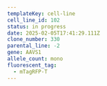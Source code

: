 ```yaml
---
templateKey: cell-line
cell_line_id: 102
status: in progress
date: 2025-02-05T17:41:29.111Z
clone_number: 330
parental_line: -2
gene: AAVS1
allele_count: mono
fluorescent_tag:
  - mTagRFP-T
---
```


